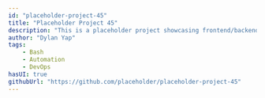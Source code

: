 ```yaml
---
id: "placeholder-project-45"
title: "Placeholder Project 45"
description: "This is a placeholder project showcasing frontend/backend features with a unique tech stack."
author: "Dylan Yap"
tags:
    - Bash
    - Automation
    - DevOps
hasUI: true
githubUrl: "https://github.com/placeholder/placeholder-project-45"
---
```

